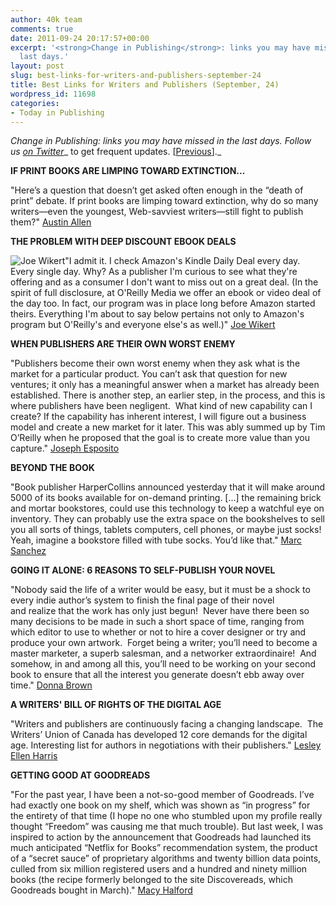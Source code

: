 ```yaml
---
author: 40k team
comments: true
date: 2011-09-24 20:17:57+00:00
excerpt: '<strong>Change in Publishing</strong>: links you may have missed in the
  last days.'
layout: post
slug: best-links-for-writers-and-publishers-september-24
title: Best Links for Writers and Publishers (September, 24)
wordpress_id: 11698
categories:
- Today in Publishing
---
```


_Change in Publishing: links you may have missed in the last days.
Follow us [on Twitter](http://www.twitter.com/40kbooks)__ to get frequent updates. [[Previous](http://www.40kbooks.com/?p=11661)]._

**IF PRINT BOOKS ARE LIMPING TOWARD EXTINCTION...**

"Here’s a question that doesn’t get asked often enough in the “death of print” debate. If print books are limping toward extinction, why do so many writers—even the youngest, Web-savviest writers—still fight to publish them?"
[Austin Allen](http://bigthink.com/ideas/40313)

**THE PROBLEM WITH DEEP DISCOUNT EBOOK DEALS**

![Joe Wikert](http://www.40kbooks.com/wp-content/uploads/photo_joew_m.jpg)"I admit it. I check Amazon's Kindle Daily Deal every day. Every single day. Why? As a publisher I'm curious to see what they're offering and as a consumer I don't want to miss out on a great deal. (In the spirit of full disclosure, at O'Reilly Media we offer an ebook or video deal of the day too. In fact, our program was in place long before Amazon started theirs. Everything I'm about to say below pertains not only to Amazon's program but O'Reilly's and everyone else's as well.)"
[Joe Wikert](http://radar.oreilly.com/2011/09/deep-discount-ebooks.html)

**WHEN PUBLISHERS ARE THEIR OWN WORST ENEMY**

"Publishers become their own worst enemy when they ask what is the market for a particular product. You can’t ask that question for new ventures; it only has a meaningful answer when a market has already been established. There is another step, an earlier step, in the process, and this is where publishers have been negligent.  What kind of new capability can I create? If the capability has inherent interest, I will figure out a business model and create a new market for it later. This was ably summed up by Tim O’Reilly when he proposed that the goal is to create more value than you capture."
[Joseph Esposito](http://scholarlykitchen.sspnet.org/2011/09/20/when-publishers-are-their-own-worst-enemy/)

**BEYOND THE BOOK**

"Book publisher HarperCollins announced yesterday that it will make around 5000 of its books available for on-demand printing.
[...] the remaining brick and mortar bookstores, could use this technology to keep a watchful eye on inventory. They can probably use the extra space on the bookshelves to sell you all sorts of things, tablets computers, cell phones, or maybe just socks! Yeah, imagine a bookstore filled with tube socks. You’d like that."
[Marc Sanchez](http://www.publicradio.org/columns/marketplace/tech-report/2011/09/beyond-the-book.html)

**GOING IT ALONE: 6 REASONS TO SELF-PUBLISH YOUR NOVEL**

"Nobody said the life of a writer would be easy, but it must be a shock to every indie author’s system to finish the final page of their novel and realize that the work has only just begun!  Never have there been so many decisions to be made in such a short space of time, ranging from which editor to use to whether or not to hire a cover designer or try and produce your own artwork.  Forget being a writer; you’ll need to become a master marketer, a superb salesman, and a networker extraordinaire!  And somehow, in and among all this, you’ll need to be working on your second book to ensure that all the interest you generate doesn’t ebb away over time."
[Donna Brown](http://www.novelpublicity.com/2011/09/going-it-alone-6-reasons-to-self-publish-your-novel/)

**A WRITERS' BILL OF RIGHTS OF THE DIGITAL AGE**

"Writers and publishers are continuously facing a changing landscape.  The Writers’ Union of Canada has developed 12 core demands for the digital age. Interesting list for authors in negotiations with their publishers."
[Lesley Ellen Harris](http://www.slaw.ca/2011/09/23/a-writers-bill-of-rights-for-the-digital-age/)

**GETTING GOOD AT GOODREADS**

"For the past year, I have been a not-so-good member of Goodreads. I’ve had exactly one book on my shelf, which was shown as “in progress” for the entirety of that time (I hope no one who stumbled upon my profile really thought “Freedom” was causing me that much trouble). But last week, I was inspired to action by the announcement that Goodreads had launched its much anticipated “Netflix for Books” recommendation system, the product of a “secret sauce” of proprietary algorithms and twenty billion data points, culled from six million registered users and a hundred and ninety million books (the recipe formerly belonged to the site Discovereads, which Goodreads bought in March)."
[Macy Halford](http://www.newyorker.com/online/blogs/books/2011/09/getting-good-at-goodreads-1.html)
